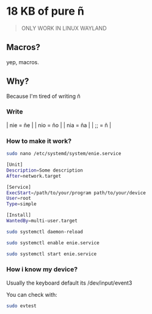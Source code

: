 # 18 KB of pure ñ

> ONLY WORK IN LINUX WAYLAND

## Macros?

yep, macros.

## Why?

Because I'm tired of writing ñ

### Write

| nie = ñe |
| nio = ño |
| nia = ña |
| ;; = ñ |

### How to make it work?

```bash
sudo nano /etc/systemd/system/enie.service
```

```bash
[Unit]
Description=Some description
After=network.target

[Service]
ExecStart=/path/to/your/program path/to/your/device
User=root
Type=simple

[Install]
WantedBy=multi-user.target
```

```bash
sudo systemctl daemon-reload
```

```bash
sudo systemctl enable enie.service
```

```bash
sudo systemctl start enie.service
```

### How i know my device?

Usually the keyboard default its /dev/input/event3

You can check with:

```bash
sudo evtest
```
